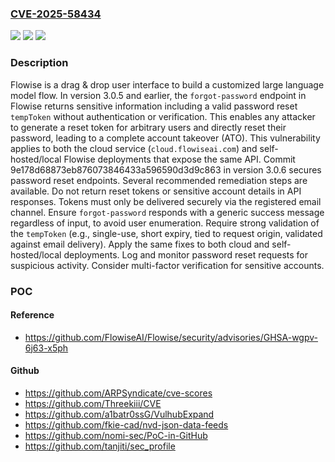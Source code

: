 ### [CVE-2025-58434](https://cve.mitre.org/cgi-bin/cvename.cgi?name=CVE-2025-58434)
![](https://img.shields.io/static/v1?label=Product&message=Flowise&color=blue)
![](https://img.shields.io/static/v1?label=Version&message=%3C%3D%203.0.5%20&color=brightgreen)
![](https://img.shields.io/static/v1?label=Vulnerability&message=CWE-306%3A%20Missing%20Authentication%20for%20Critical%20Function&color=brightgreen)

### Description

Flowise is a drag & drop user interface to build a customized large language model flow. In version 3.0.5 and earlier, the `forgot-password` endpoint in Flowise returns sensitive information including a valid password reset `tempToken` without authentication or verification. This enables any attacker to generate a reset token for arbitrary users and directly reset their password, leading to a complete account takeover (ATO). This vulnerability applies to both the cloud service (`cloud.flowiseai.com`) and self-hosted/local Flowise deployments that expose the same API. Commit 9e178d68873eb876073846433a596590d3d9c863 in version 3.0.6 secures password reset endpoints. Several recommended remediation steps are available. Do not return reset tokens or sensitive account details in API responses. Tokens must only be delivered securely via the registered email channel. Ensure `forgot-password` responds with a generic success message regardless of input, to avoid user enumeration. Require strong validation of the `tempToken` (e.g., single-use, short expiry, tied to request origin, validated against email delivery). Apply the same fixes to both cloud and self-hosted/local deployments. Log and monitor password reset requests for suspicious activity. Consider multi-factor verification for sensitive accounts.

### POC

#### Reference
- https://github.com/FlowiseAI/Flowise/security/advisories/GHSA-wgpv-6j63-x5ph

#### Github
- https://github.com/ARPSyndicate/cve-scores
- https://github.com/Threekiii/CVE
- https://github.com/a1batr0ssG/VulhubExpand
- https://github.com/fkie-cad/nvd-json-data-feeds
- https://github.com/nomi-sec/PoC-in-GitHub
- https://github.com/tanjiti/sec_profile

